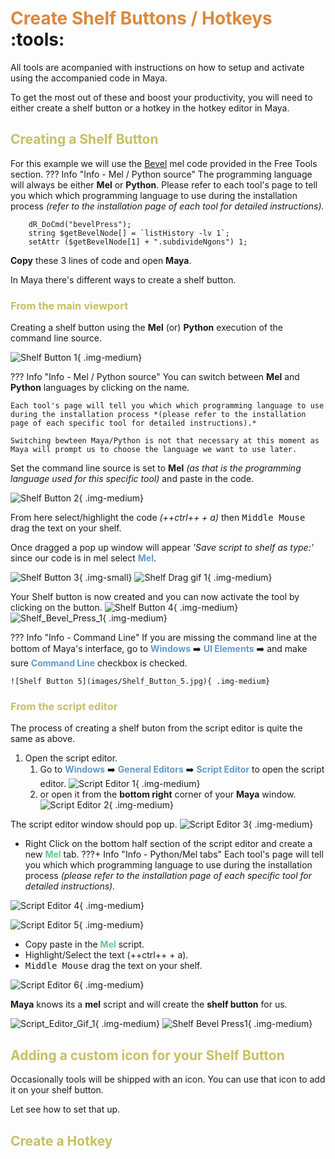 # **<span style="color:rgb(221, 137, 59);">Create Shelf Buttons / Hotkeys</span>** :tools:


All tools are acompanied with instructions on how to setup and activate using the accompanied code in Maya. 

To get the most out of these and boost your productivity, you will need to either create a shelf button or a hotkey in the hotkey editor in Maya.


## **<span style="color:rgb(199, 192, 99);">Creating a Shelf Button</span>**

For this example we will use the  [Bevel](../Free%20Tools/Bevel%20Tool/Bevel.md) mel code provided in the Free Tools section.
??? Info "Info - Mel / Python source"
    The programming language will always be either **Mel** or **Python**.
    Please refer to each tool's page to tell you which which programming language to use during the installation process *(refer to the installation page of each tool for detailed instructions).* 

``` mel linenums="1"
    dR_DoCmd("bevelPress");
    string $getBevelNode[] = `listHistory -lv 1`;
    setAttr ($getBevelNode[1] + ".subdivideNgons") 1;
```

**Copy** these 3 lines of code and open **Maya**.

In Maya there's different ways to create a shelf button.

### <span style="color:rgb(199, 192, 99);">**From the main viewport**</span>
Creating a shelf button using the **Mel** (or) **Python** execution of the command line source.

![Shelf Button 1](images/Shelf_Button_1.jpg){ .img-medium}

??? Info "Info - Mel / Python source"
    You can switch between **Mel** and **Python** languages by clicking on the name.

    Each tool's page will tell you which which programming language to use during the installation process *(please refer to the installation page of each specific tool for detailed instructions).*

    Switching bewteen Maya/Python is not that necessary at this moment as Maya will prompt us to choose the language we want to use later.

Set the command line source is set to **Mel** *(as that is the programming language used for this specific tool)* and paste in the code.

![Shelf Button 2](images/Shelf_Button_2.jpg){ .img-medium}

From here select/highlight the code *(++ctrl++ + a)* then <kbd>Middle Mouse</kbd> drag the text on your shelf. 

Once dragged a pop up window will appear *'Save script to shelf as type:'* since our code is in mel select <span style="color:rgb(99, 154, 199);">**Mel**</span>.

![Shelf Button 3](images/Shelf_Button_3.jpg){ .img-small}
![Shelf Drag gif 1](images/Shelf_Drag_1.gif){ .img-medium} 

Your Shelf button is now created and you can now activate the tool by clicking on the button. 
![Shelf Button 4](images/Shelf_Button_4.jpg){ .img-medium}
![Shelf_Bevel_Press_1](images/Shelf_Bevel_Press_1.gif){ .img-medium} 

??? Info "Info - Command Line"
    If you are missing the command line at the bottom of Maya's interface, go to <span style="color:rgb(99, 154, 199);">**Windows**</span> :arrow_right: <span style="color:rgb(99, 154, 199);">**UI Elements**</span> :arrow_right: and make sure <span style="color:rgb(99, 154, 199);">**Command Line**</span> checkbox is checked.

    ![Shelf Button 5](images/Shelf_Button_5.jpg){ .img-medium}

### **<span style="color:rgb(199, 192, 99);">From the script editor</span>**

The process of creating a shelf buton from the script editor is quite the same as above. 

1. Open the script editor.
    1. Go to <span style="color:rgb(99, 154, 199);">**Windows**</span> :arrow_right: <span style="color:rgb(99, 154, 199);">**General Editors**</span> :arrow_right: <span style="color:rgb(99, 154, 199);">**Script Editor**</span> to open the script editor.
    ![Script Editor 1](images/Script_Editor_1.jpg){ .img-medium}
    2. or open it from the **bottom right** corner of your **Maya** window.
    ![Script Editor 2](images/Script_Editor_2.jpg){ .img-medium}

The script editor window should pop up. 
![Script Editor 3](images/Script_Editor_3.jpg){ .img-medium}

- Right Click on the bottom half section of the script editor and create a new <span style="color:rgb(99, 199, 149);">**Mel**</span> tab.
???+ Info "Info - Python/Mel tabs"
    Each tool's page will tell you which which programming language to use during the installation process *(please refer to the installation page of each specific tool for detailed instructions).*

![Script Editor 4](images/Script_Editor_4.jpg){ .img-medium}

![Script Editor 5](images/Script_Editor_5.jpg){ .img-medium}

- Copy paste in the  <span style="color:rgb(99, 199, 149);">**Mel**</span> script.
- Highlight/Select the text (++ctrl++ + a).
- <kbd>Middle Mouse</kbd> drag the text on your shelf. 

![Script Editor 6](images/Script_Editor_6.jpg){ .img-medium}

**Maya** knows its a **mel** script and will create the **shelf button** for us.

![Script_Editor_Gif_1](images/Script_Editor_Gif_1.gif){ .img-medium} 
![Shelf Bevel Press1](images/Shelf_Bevel_Press_1.gif){ .img-medium} 


## **<span style="color:rgb(199, 192, 99);">Adding a custom icon for your Shelf Button</span>** 

Occasionally tools will be shipped with an icon. You can use that icon to add it on your shelf button.

Let see how to set that up.


## **<span style="color:rgb(199, 192, 99);">Create a Hotkey</span>**

<!-- [Single Export](../Batch%20Exporter/Buttons_overview.md#single-export){ .md-button .md-button--primary } example of button link to a permalink!!!! -->

